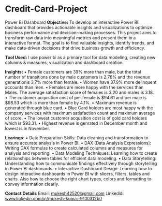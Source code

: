 # Credit-Card-Project
Power BI Dashboard
**Objective:**
To develop an interactive Power BI dashboard that provides actionable insights and visualizations to optimize business performance and decision-making processes. This project aims to transform raw data into meaningful metrics and present them in a interactive format. The goal is to find valuable insights, identify trends, and make data-driven decisions that drive business growth and efficiency.

**Tool Used:** 
I use power bi as a primary tool for data modeling, creating new columns & measures, visualization             and dashboard creation.

**Insights:**
• Female customers are 39% more than male, but the total number of transitions done by male customers is         2.78% and the revenue generationis 3.7% more than female.
• Women have 37.9% more delinquent accounts than men.
• Females are more happy with the services than Males. The average satisfaction score of females is 3.20         and males is 3.18.
• The customer acqusition cost of per female is $94.61 and per male is $98.53 which is more than female by       4.1%.
• Maximum revenue is generated through blue card.
• Blue Card holders are most happy with the company services with maximum satisfaction count and maximum         average of score.
• The lowest customer acqusition cost is of gold card holders which is $93.31.
• Highest revenue is genrated in December month and lowest is in November.

**Learings:**
• Data Preparation Skills: Data cleaning and transformation to ensure accurate analysis in Power BI.
• DAX (Data Analysis Expressions): Writing DAX formulas to create calculated columns and measures for            analysis and reporting.
• Data Modeling Techniques: Learning how to create relationships between tables for efficient data modeling.
• Data Storytelling: Understanding how to communicate findings effectively through storytelling in Power BI      dashboards.
• Interactive Dashboard Design: Learning how to design interactive dashboards in Power BI with slicers, 
  filters, tables and charts. Also how to choose the right chart types, colors and formatting to convey 
  information clearly.

**Contact Details**
Email: mukesh42520@gmail.com
Linkedid: www.linkedin.com/in/mukesh-kumar-9100312b0


